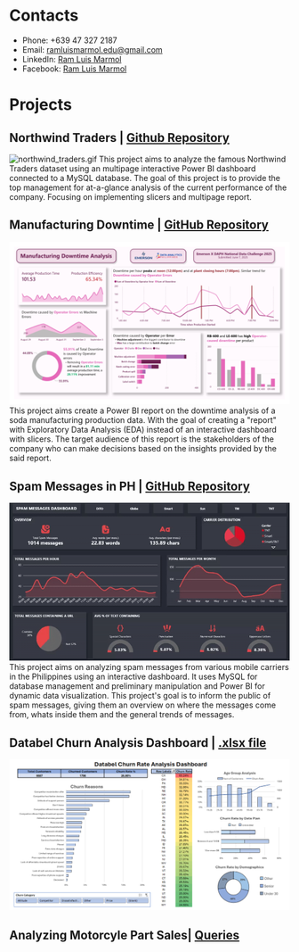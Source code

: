 # Contacts
- Phone: +639 47 327 2187
- Email: ramluismarmol.edu@gmail.com
- LinkedIn: [Ram Luis Marmol](https://www.linkedin.com/in/ram-luis-marmol-7b4b1b2a4/)
- Facebook: [Ram Luis Marmol](https://www.facebook.com/ramluissss)

# Projects
## Northwind Traders | [Github Repository](https://github.com/ramluislmarmol/northwind_traders)
![northwind_traders.gif](assets/northwind_traders.gif)
This project aims to analyze the famous Northwind Traders dataset using an multipage interactive Power BI dashboard connected to a MySQL database. The goal of this project is to provide the top management for at-a-glance analysis of the current performance of the company. Focusing on implementing slicers and multipage report.

## Manufacturing Downtime | [GitHub Repository](https://github.com/ramluislmarmol/soda_manufacturing_dashboard)
![soda_manufacturing_dashboard.jpg](assets/soda_manufacturing_dashboard.jpg)
This project aims create a Power BI report on the downtime analysis of a soda manufacturing production data. With the goal of creating a "report" with Exploratory Data Analysis (EDA) instead of an interactive dashboard with slicers. The target audience of this report is the stakeholders of the company who can make decisions based on the insights provided by the said report.

## Spam Messages in PH | [GitHub Repository](https://github.com/ramluislmarmol/spam_messages_analysis)
![spam_messages_dashboard.gif](assets/spam_messages_dashboard.gif)
This project aims on analyzing spam messages from various mobile carriers in the Philippines using an interactive dashboard. It uses MySQL for database management and preliminary manipulation and Power BI for dynamic data visualization. This project's goal is to inform the public of spam messages, giving them an overview on where the messages come from, whats inside them and the general trends of messages.

## Databel Churn Analysis Dashboard | [.xlsx file](https://docs.google.com/spreadsheets/d/1tlPVsxLdzfV8ovVwf7D0yUElDeCeH112/edit?usp=sharing&ouid=101272627821031792003&rtpof=true&sd=true)
![databel_churn_dashboard.png](assets/databel_churn_dashboard.png)

## Analyzing Motorcyle Part Sales| [Queries](https://www.datacamp.com/datalab/w/09c538e2-93e6-4498-ba97-ec3e0b05e031/edit)

